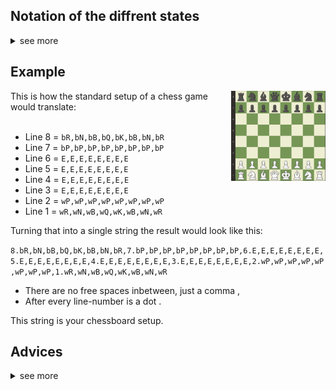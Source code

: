 ## Notation of the diffrent states
<details>
<summary>see more</summary>

- E = Empty
- bK = black king
- wK = white king
- bQ = black queen
- wQ = white queen
- bP = black pawn
- wP = white pawn
- bR = black rook
- wR = white rook
- bN = black knight
- wN = white knight
- bB = black bishop
- wB = white bishop
</details>

## Example

<img src="../pictures/Chessboard.PNG" width="30%" align="right">
This is how the standard setup of a chess game would translate:<br><br>


- Line 8 = `bR,bN,bB,bQ,bK,bB,bN,bR`
- Line 7 = `bP,bP,bP,bP,bP,bP,bP,bP`
- Line 6 = `E,E,E,E,E,E,E,E`
- Line 5 = `E,E,E,E,E,E,E,E`
- Line 4 = `E,E,E,E,E,E,E,E`
- Line 3 = `E,E,E,E,E,E,E,E`
- Line 2 = `wP,wP,wP,wP,wP,wP,wP,wP`
- Line 1 = `wR,wN,wB,wQ,wK,wB,wN,wR`

Turning that into a single string the result would look like this:

`8.bR,bN,bB,bQ,bK,bB,bN,bR,7.bP,bP,bP,bP,bP,bP,bP,bP,6.E,E,E,E,E,E,E,E,5.E,E,E,E,E,E,E,E,4.E,E,E,E,E,E,E,E,3.E,E,E,E,E,E,E,E,2.wP,wP,wP,wP,wP,wP,wP,wP,1.wR,wN,wB,wQ,wK,wB,wN,wR`
<br>

- There are no free spaces inbetween, just a comma ,
- After every line-number is a dot .

This string is your chessboard setup.

## Advices
<details>
<summary>see more</summary>

1. Extenting your chessboard setup with custom text/numbers(anything) is highly recommended to increase your entropy.
    - To provide some instructions, which make it less unlikley you mess up a recovery, please enter your extention as follows:
    - YourBoard+YourExtention
    - Use the `+` for inbetween and don't have any empty space in your extention.
2. Don't use the default chessboard setup or common chess-openings as your entropy. Its very likley they get brute forced.
3. You are not limited to the rules of chess. Have 20 Kings on the board. Or style your board in any way you like it to.
</details>
